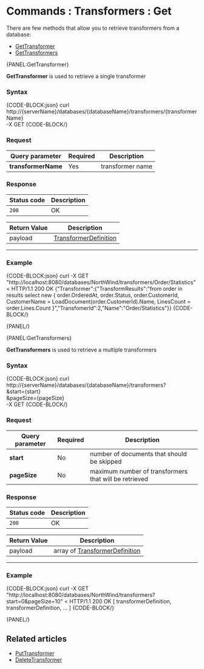 # Commands : Transformers : Get

There are few methods that allow you to retrieve transformers from a database:   
- [GetTransformer](../../../client-api/commands/transformers/get#gettransformer)   
- [GetTransformers](../../../client-api/commands/transformers/get#gettransformers)   

{PANEL:GetTransformer}

**GetTransformer** is used to retrieve a single transformer

### Syntax

{CODE-BLOCK:json}
curl \
	http://{serverName}/databases/{databaseName}/transformers/{transformerName} \
	-X GET
{CODE-BLOCK/}

### Request

| Query parameter | Required | Description |
| ------------- | -- | ---- |
| **transformerName** | Yes |   transformer name |

### Response

| Status code | Description |
| ----------- | - |
| `200` | OK |

| Return Value | Description |
| ------------- | ------------- |
| payload | [TransformerDefinition](../../../glossary/transformer-definition)  |

<hr />

### Example

{CODE-BLOCK:json}
curl -X GET "http://localhost:8080/databases/NorthWind/transformers/Order/Statistics"
< HTTP/1.1 200 OK
{"Transformer":{"TransformResults":"from order in results select new {     order.OrderedAt,     order.Status,     order.CustomerId,     CustomerName = LoadDocument(order.CustomerId).Name,     LinesCount = order.Lines.Count }","TransfomerId":2,"Name":"Order/Statistics"}}
{CODE-BLOCK/}

{PANEL/}

{PANEL:GetTransformers}

**GetTransformers** is used to retrieve a multiple transformers

### Syntax


{CODE-BLOCK:json}
curl \
	http://{serverName}/databases/{databaseName}/transformers? \
		&start={start} \
		&pageSize={pageSize} \
	-X GET
{CODE-BLOCK/}

### Request

| Query parameter | Required | Description |
| ------------- | -- | ---- |
| **start** | No | number of documents that should be skipped  |
| **pageSize** | No | maximum number of transformers that will be retrieved |

### Response

| Status code | Description |
| ----------- | - |
| `200` | OK |

| Return Value | Description |
| ------------- | ------------- |
| payload | array of [TransformerDefinition](../../../glossary/transformer-definition)  |

<hr />

### Example

{CODE-BLOCK:json}
curl -X GET "http://localhost:8080/databases/NorthWind/transformers?start=0&pageSize=10"
< HTTP/1.1 200 OK
[ transformerDefinition, transformerDefinition, ... ]
{CODE-BLOCK/}

{PANEL/}

## Related articles

- [PutTransformer](../../../client-api/commands/transformers/put)  
- [DeleteTransformer](../../../client-api/commands/transformers/delete)  